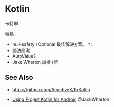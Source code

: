 # Kotlin

卡特琳

特點：

* null-safety / Optional 最佳解決方案。 `?:`
* 語法簡潔
* AutoValue?
* Jake Wharton 加持 (誤

## See Also

* https://github.com/ReactiveX/RxKotlin

* [Using Project Kotlin for Android](https://docs.google.com/document/d/1ReS3ep-hjxWA8kZi0YqDbEhCqTt29hG8P44aA9W0DM8) @JackWharton
